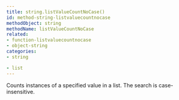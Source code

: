 ```yaml
---
title: string.listValueCountNoCase()
id: method-string-listvaluecountnocase
methodObject: string
methodName: listValueCountNoCase
related:
- function-listvaluecountnocase
- object-string
categories:
- string

- list
---
```


Counts instances of a specified value in a list. The search is
case-insensitive.
